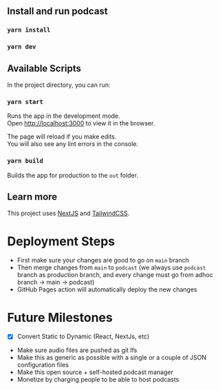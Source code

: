 ## Install and run podcast

### `yarn install`

### `yarn dev`

## Available Scripts

In the project directory, you can run:

### `yarn start`

Runs the app in the development mode.<br>
Open [http://localhost:3000](http://localhost:3000) to view it in the browser.

The page will reload if you make edits.<br>
You will also see any lint errors in the console.

### `yarn build`

Builds the app for production to the `out` folder.<br>

## Learn more

This project uses [NextJS](https://nextjs.org/) and [TailwindCSS](https://tailwindcss.com/).

# Deployment Steps

- First make sure your changes are good to go on `main` branch
- Then merge changes from `main` to `podcast` (we always use `podcast` branch as production branch, and every change must go from adhoc branch -> main -> podcast)
- GitHub Pages action will automatically deploy the new changes

# Future Milestones

- [x] Convert Static to Dynamic (React, NextJs, etc)
- Make sure audio files are pushed as git lfs
- Make this as generic as possible with a single or a couple of JSON configuration files
- Make this open source + self-hosted podcast manager
- Monetize by charging people to be able to host podcasts
